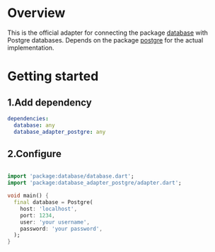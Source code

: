 # Overview
This is the official adapter for connecting the package [database](https://pub.dev/packages/database)
with Postgre databases. Depends on the package [postgre](https://pub.dev/packages/postgre) for the
actual implementation.

# Getting started
## 1.Add dependency
```yaml
dependencies:
  database: any
  database_adapter_postgre: any
```

## 2.Configure
```dart

import 'package:database/database.dart';
import 'package:database_adapter_postgre/adapter.dart';

void main() {
  final database = Postgre(
    host: 'localhost',
    port: 1234,
    user: 'your username',
    password: 'your password',
  );
}
```